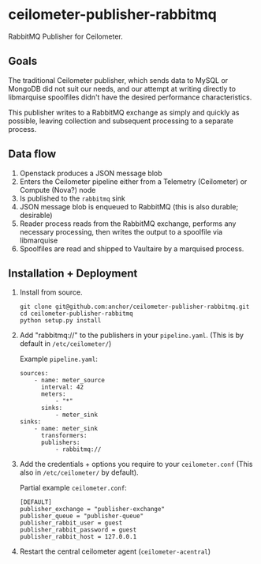 ceilometer-publisher-rabbitmq
=============================

RabbitMQ Publisher for Ceilometer.


Goals
-----

The traditional Ceilometer publisher, which sends data to MySQL or MongoDB did
not suit our needs, and our attempt at writing directly to libmarquise
spoolfiles didn't have the desired performance characteristics.

This publisher writes to a RabbitMQ exchange as simply and quickly as possible,
leaving collection and subsequent processing to a separate process.


Data flow
---------

1. Openstack produces a JSON message blob
2. Enters the Ceilometer pipeline either from a Telemetry (Ceilometer) or
   Compute (Nova?) node
3. Is published to the `rabbitmq` sink
4. JSON message blob is enqueued to RabbitMQ (this is also durable; desirable)
5. Reader process reads from the RabbitMQ exchange, performs any necessary
   processing, then writes the output to a spoolfile via libmarquise
6. Spoolfiles are read and shipped to Vaultaire by a marquised process.


Installation + Deployment
-------------------------

1. Install from source.
    ```
    git clone git@github.com:anchor/ceilometer-publisher-rabbitmq.git
    cd ceilometer-publisher-rabbitmq
    python setup.py install
    ```

2. Add "rabbitmq://" to the publishers in your `pipeline.yaml`.
   (This is by default in `/etc/ceilometer/`)

   Example `pipeline.yaml`:

    ```
    sources:
        - name: meter_source
          interval: 42
          meters:
              - "*"
          sinks:
              - meter_sink
    sinks:
        - name: meter_sink
          transformers:
          publishers:
              - rabbitmq://
    ```

3. Add the credentials + options you require to your `ceilometer.conf`
   (This also in `/etc/ceilometer/` by default).

   Partial example `ceilometer.conf`:

    ```
    [DEFAULT]
    publisher_exchange = "publisher-exchange"
    publisher_queue = "publisher-queue"
    publisher_rabbit_user = guest
    publisher_rabbit_password = guest
    publisher_rabbit_host = 127.0.0.1
    ```

4. Restart the central ceilometer agent (`ceilometer-acentral`)
